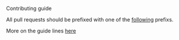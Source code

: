 Contributing guide

All pull requests should be prefixed with one of the
[following](https://github.com/commitizen/conventional-commit-types/blob/master/index.json)
prefixs.

More on the guide lines [here](https://www.conventionalcommits.org/en/v1.0.0/)
